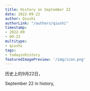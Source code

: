 ```yaml
---
title: History on September 22
date: 2022-09-22
author: Qiushi 
authorLink: "/authors/qiushi"
timestamp: 
- 2022-09
- 09-22
multitype: 
- qiushi
tags: 
- todayinhistory
featuredImagePreview: '/img/icon.png'
---
```









历史上的9月22日，

September 22 in history, 

<!--more-->

